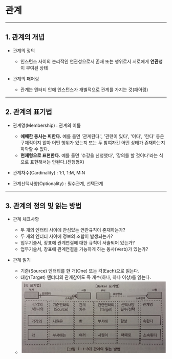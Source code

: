 # 관계
***

## 1. 관계의 개념

* 관계의 정의
  * 인스턴스 사이의 논리적인 연관성으로서 존재 또는 행위로서 서로에게 **연관성** 이 부여된 상태

* 관계의 패어링
  * 관계는 엔터티 안에 인스턴스가 개별적으로 관계를 가지는 것(패어링)
***

## 2. 관계의 표기법

* 관계명(Membership) : 관계의 이름
  * **애매한 동사는 피한다.** 예를 들면 '관계된다.', '관련이 있다', '이다', '한다' 등은 구체적이지 않아
    어떤 행위가 있는지 또는 두 참여자간 어떤 상태가 존재하는지 파악할 수 없다.
  * **현재형으로 표현한다.** 예를 들면 '수강을 신청했다', '강의를 할 것이다'라는 식으로 표현해서는 안된다.(진행형X)

* 관계차수(Cardinality) : 1:1, 1:M, M:N

* 관계선택사양(Optionality) : 필수관계, 선택관계
***

## 3. 관계의 정의 및 읽는 방법

* 관계 체크사항
  * 두 개의 엔터티 사이에 관심있는 연관규칙이 존재하는가?
  * 두 개의 엔터티 사이에 정보의 조합이 발생되는가?
  * 업무기술서, 장표에 관계연결에 대한 규칙이 서술되어 있는가?
  * 업무기술서, 장표에 관계연결을 가능하게 하는 동사(Verb)가 있는가?

* 관계 읽기
  * 기준(Source) 엔터티를 한 개(One) 또는 각(Each)으로 읽는다.
  * 대상(Target) 엔터티의 관게참여도 즉 개수(하나, 하나 이상)를 읽는다.
  * <img src="../../images/59p01.PNG" width="800"/>
